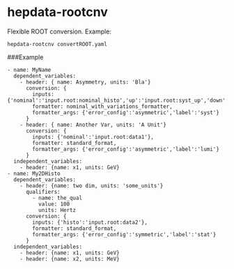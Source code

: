 # hepdata-rootcnv

Flexible ROOT conversion. Example:

    hepdata-rootcnv convertROOT.yaml 

###Example

    - name: MyName
      dependent_variables:
        - header: { name: Asymmetry, units: 'Bla'}
          conversion: {
            inputs: {'nominal':'input.root:nominal_histo','up':'input.root:syst_up','down':'input.root:syst_down'},
            formatter: nominal_with_variations_formatter,
            formatter_args: {'error_config':'asymmetric','label':'syst'}
          }
        - header: { name: Another Var, units: 'A Unit'}
          conversion: {
            inputs: {'nominal':'input.root:data1'},
            formatter: standard_format,
            formatter_args: {'error_config':'asymmetric','label':'lumi'}
          }
      independent_variables:
        - header: {name: x1, units: GeV}
    - name: My2DHisto
      dependent_variables:
        - header: {name: two dim, units: 'some_units'}
          qualifiers:
            - name: the_qual
              value: 100
              units: Hertz
          conversion: {
            inputs: {'histo':'input.root:data2'},
            formatter: standard_format,
            formatter_args: {'error_config':'symmetric','label':'stat'}
          }
      independent_variables:
        - header: {name: x1, units: GeV}
        - header: {name: x2, units: MeV}
